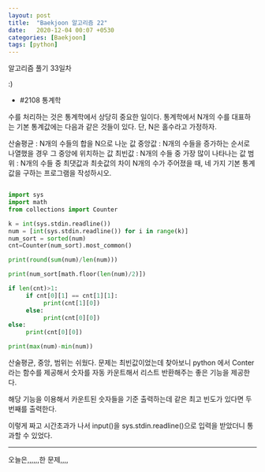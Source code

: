 ```yaml
---
layout: post
title:  "Baekjoon 알고리즘 22"
date:   2020-12-04 00:07 +0530
categories: [Baekjoon]
tags: [python]
---
```


알고리즘 풀기 33일차

:)


- #2108     통계학


수를 처리하는 것은 통계학에서 상당히 중요한 일이다. 
통계학에서 N개의 수를 대표하는 기본 통계값에는 다음과 같은 것들이 있다. 단, N은 홀수라고 가정하자.

산술평균 : N개의 수들의 합을 N으로 나눈 값
중앙값 : N개의 수들을 증가하는 순서로 나열했을 경우 그 중앙에 위치하는 값
최빈값 : N개의 수들 중 가장 많이 나타나는 값
범위 : N개의 수들 중 최댓값과 최솟값의 차이
N개의 수가 주어졌을 때, 네 가지 기본 통계값을 구하는 프로그램을 작성하시오.

```python

import sys
import math
from collections import Counter

k = int(sys.stdin.readline())
num = [int(sys.stdin.readline()) for i in range(k)]
num_sort = sorted(num)
cnt=Counter(num_sort).most_common()

print(round(sum(num)/len(num)))

print(num_sort[math.floor(len(num)/2)])

if len(cnt)>1:
     if cnt[0][1] == cnt[1][1]:
          print(cnt[1][0])
     else:
          print(cnt[0][0])
else:
     print(cnt[0][0])

print(max(num)-min(num))

```

산술평균, 중앙, 범위는 쉬웠다. 문제는 최빈값이었는데 찾아보니 python 에서 Conter라는 함수를 제공해서 숫자를 자동 카운트해서 리스트 반환해주는 좋은 기능을 제공한다.

해당 기능을 이용해서 카운트된 숫자들을 기준 출력하는데 같은 최고 빈도가 있다면 두번째를 출력한다.

이렇게 짜고 시간초과가 나서 input()을 sys.stdin.readline()으로 입력을 받았더니 통과할 수 있었다.

---

오늘은,,,,,,한 문제,,,,
